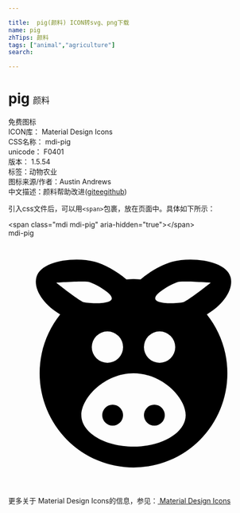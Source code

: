 ```yaml
---

title:  pig(颜料) ICON转svg、png下载
name: pig
zhTips: 颜料
tags: ["animal","agriculture"]
search: 

---
```


# pig  <small style="font-size: 60%;font-weight: 100">颜料</small>


<div class="detail-page">
<p>
<span><span class="badge-success badge">免费图标</span> </span>
<br/>
<span>
ICON库：
<span class="badge-secondary badge">Material Design Icons</span> 
</span>
<br/>
<span>
CSS名称：
<span class="badge-secondary badge">mdi-pig</span> 
</span>
<br/>
<span>
unicode：
<span class="badge-secondary badge">F0401</span> 
<copy-btn content='F0401' btn-title=""></copy-btn>
<copy-btn :content='String.fromCodePoint(parseInt("F0401", 16))' btn-title="复制U"></copy-btn>
</span>
<br/>
<span>
版本：
<span class="badge-secondary badge">1.5.54</span> 
</span><br/><span>标签：<span class="badge-light badge"><router-link to="/tags/animal.html">动物</router-link></span><span class="badge-light badge"><router-link to="/tags/agriculture.html">农业</router-link></span></span>
<br/>
<span>图标来源/作者：<span class="badge-light badge">Austin Andrews</span></span> 
<br/>
<span class="zh-detail">中文描述：<span class="badge-primary badge">颜料</span><span class="help-link"><span>帮助改进</span>(<a href="https://gitee.com/liuwave/icon-helper/edit/master/json/material/pig.json" target="_blank" rel="noopener noreferrer">gitee</a><a href="https://github.com/liuwave/icon-helper/edit/master/json/material/pig.json" target="_blank" rel="noopener noreferrer">github</a></span>)</span><br/>
</p>
</div>
<div class="alert alert-dark">
  <i class="mdi mdi-pig mdi-48px"></i>
  <i class="mdi mdi-pig mdi-36px"></i>
  <i class="mdi mdi-pig mdi-24px"></i>
  <i class="mdi mdi-pig mdi-18px"></i>
</div>
<div>
  <p>引入css文件后，可以用<code>&lt;span&gt;</code>包裹，放在页面中。具体如下所示：    
  </p>
  <div class="alert alert-primary" style="font-size: 14px">
    &lt;span class="mdi mdi-pig" aria-hidden="true"&gt;&lt;/span&gt;
    <copy-btn content='<span class="mdi mdi-pig" aria-hidden="true"></span>'></copy-btn>
  </div>
  <div class="alert alert-secondary">
    <i class="mdi mdi-pig"
    style="font-size: 24px"
    aria-hidden="true"></i> mdi-pig
    <copy-btn content="mdi-pig" btn-title="复制图标名称"></copy-btn>
  </div>
</div>
<div id="svg" class="svg-wrap">
<svg xmlns="http://www.w3.org/2000/svg" viewBox="0 0 24 24"><path d="M9.5,9A1.5,1.5 0 0,0 8,10.5A1.5,1.5 0 0,0 9.5,12A1.5,1.5 0 0,0 11,10.5A1.5,1.5 0 0,0 9.5,9M14.5,9A1.5,1.5 0 0,0 13,10.5A1.5,1.5 0 0,0 14.5,12A1.5,1.5 0 0,0 16,10.5A1.5,1.5 0 0,0 14.5,9M12,4L12.68,4.03C13.62,3.24 14.82,2.59 15.72,2.35C17.59,1.85 20.88,2.23 21.31,3.83C21.62,5 20.6,6.45 19.03,7.38C20.26,8.92 21,10.87 21,13A9,9 0 0,1 12,22A9,9 0 0,1 3,13C3,10.87 3.74,8.92 4.97,7.38C3.4,6.45 2.38,5 2.69,3.83C3.12,2.23 6.41,1.85 8.28,2.35C9.18,2.59 10.38,3.24 11.32,4.03L12,4M10,16A1,1 0 0,1 11,17A1,1 0 0,1 10,18A1,1 0 0,1 9,17A1,1 0 0,1 10,16M14,16A1,1 0 0,1 15,17A1,1 0 0,1 14,18A1,1 0 0,1 13,17A1,1 0 0,1 14,16M12,13C9.24,13 7,15.34 7,17C7,18.66 9.24,20 12,20C14.76,20 17,18.66 17,17C17,15.34 14.76,13 12,13M7.76,4.28C7.31,4.16 4.59,4.35 4.59,4.35C4.59,4.35 6.8,6.1 7.24,6.22C7.69,6.34 9.77,6.43 9.91,5.9C10.06,5.36 8.2,4.4 7.76,4.28M16.24,4.28C15.8,4.4 13.94,5.36 14.09,5.9C14.23,6.43 16.31,6.34 16.76,6.22C17.2,6.1 19.41,4.35 19.41,4.35C19.41,4.35 16.69,4.16 16.24,4.28Z" /></svg>
</div>
<detail full-name='mdi-pig'></detail>
    
<div><p>更多关于 Material Design Icons的信息，参见：<a target="_blank" href="https://iconhelper.cn/material.html"> Material Design Icons</a>
</p></div>
